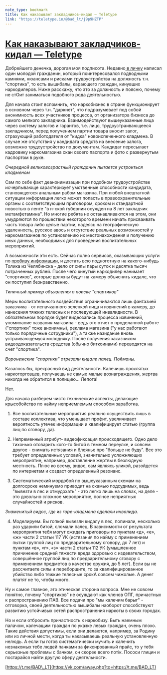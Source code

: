 ```yaml
---
note_type: bookmark
title: Как наказывают закладчиков-кидал — Teletype
link: "https://teletype.in/@bad_lt/j9p9HZTP"
---
```

# [Как наказывают закладчиков-кидал — Teletype](https://teletype.in/@bad_lt/j9p9HZTP)
Добрейшего денечка, дорогая моя подписота. Недавно[ в личку](http://t.me/Vopros_operu_bot) написал один молодой гражданин, который поинтересовался подводными камнями, нюансами и рисками трудоустройства на должность т.н. "спортика", то есть вышибалы, карающего граждан, кинувших наркодилеров. Ниже расскажу, что это за должность и поясню, почему не стОит заниматься подобного рода деятельностью.

Для начала стоит вспомнить, что наркобизнес в стране функционирует в основном через т.н. "даркнет", что подразумевает под собой анонимность всех участников процесса, от организатора бизнеса до самого мелкого закладчика. Взаимодействуют вышеуказанные лица через систему залогов и гарантов, т.е. лицо, трудоустраивающееся закладчиком, перед получением партии товара вносит залог, страхующий работодателя от "кидка" новоиспеченного кладмена. В случае же отсутствия у кандидата средств на внесение залога, возможно трудоустройство по документам. Кандидат пересылает кадровику наркомагазина скан своего паспорта и фото с развернутым паспортом в руке.

*Очередной великовозрастный гражданин пытается устроиться кладменом*

Сам по себе факт деанонимизации при подобном трудоустройстве исчерпывающе характеризует умственные способности кандидата, становящегося анальным рабом магазина. При любой внештатной ситуации информация легко может попасть в правоохранительные органы с соответствующим приговором, сроком и стандартной новостью в ленте "в н-ской губернии осужден на 8 лет закладчик метамфетамина". Но многие ребята не останавливаются на этом, они умудряются по прошествии некоторого времени начать присваивать часть товара либо целые партии, надеясь на географическую удаленность, русское авось и отсутствие реальных возможностей у наркомагазинов по установлению их местонахождения и получению иных данных, необходимых для проведения воспитательных мероприятий.

А возможности эти есть. Сейчас полно сервисов, оказывающих услуги по [пробиву информации](https://t.me/badboard), и достать всю подноготную на какого-нибудь Толика из Челябинска - дело от силы пары суток и десятка тысяч потраченных рублей. После чего кинутый наркодилер нанимает "спортиков", которые должны будут на камеру объяснить кидале, что он поступил безнравственно.

*Типичный пример объявления о поиске "спортиков"*

Меры воспитательного воздействия ограничиваются лишь фантазией заказчика - от испачканного зеленкой лица и извинений в камеру, до нанесения тяжких телесных и последующей инвалидности. В обязательном порядке будет видеозапись процесса извинений, упоминание названия магазина - ведь это отчет о проделанной работе ("спортики" тоже анонимны), реклама магазина ("у нас работают только порядочные сотрудники"), а также назидание вновь устраивающемуся молодняку. После получения заказчиком видеодоказательств средства (обычно биткоинами) переводятся на счет "спортика".

*Воронежские "спортики" отрезали кидале палец. Пойманы.*

Казалось бы, прекрасный вид деятельности. Калечишь проклятых наркоторговцев, получаешь не самые малые вознаграждения, жертва никогда не обратится в полицию... Лепота!

Нет.

Для начала разберем чисто технические аспекты, делающие крысобойство по найму неприемлемым способом заработка.

1. Все воспитательные мероприятия реально осуществить лишь в составе коллектива, что уменьшает профит, увеличивает вероятность утечек информации и квалифицирует статью (группа лиц по сговору, да).

2. Непременный атрибут- видеофиксация происходящего. Одно дело тихонько отоварить кого-то битой в темном переулке, и совсем другое - снимать истязания и блеянье про "больше не буду". Все это требует определенных условий, значительно усложняющих мероприятие, например, доставление жертвы в безлюдную местность. Плюс ко всему, видос, сам являясь уликой, разойдется по интернетам и создаст определенный резонанс.

3. Систематический мордобой по вышеуказанным схемам на долгосроке неминуемо приводит на скамью подсудимых, ведь "вывезти в лес и отмудохать" - это легко лишь на словах, на деле - это довольно сложное мероприятие, полное неприятных случайностей и рисков.

*Знаменитый видос, где из горе-кладмена сделали инвалида.*

4. Моделируем. Вы гопкой вывезли кидалу в лес, попинали, несколько раз ударили битой, сломали палец. В зависимости от результата мероприятия тебя могут ожидать приговоры по пунктам «д», «е», «ж» части 2 статьи 117 УК (истязания по найму с применением пытки группой лиц по предварительному сговору, до 7 лет) и пунктам «в», «г», «з» части 2 статьи 112 УК (умышленное причинение средней тяжести вреда здоровью с издевательством, совершённое группой лиц по предварительному сговору с применением предметов в качестве оружия, до 5 лет). Если вы не рассчитаете силы и переборщите, то за квалифицированное убийство либо тяжкие телесные срокА совсем чижолые. А денег платят не то, чтобы много.

Ну и самое главное, это этическая сторона вопроса. Мне не совсем понятно, почему "спортиков" не осуждают как членов ОПГ, причастных к распространению ПАВ. Все подачи про "мы калечим барыг" - отговорка, своей деятельностью вышибалы наоборот способствуют развитию устойчивых сетей распространения наркоты в своих городах.

Но и если отбросить причастность к наркобизу. Быть наемным палачом, калечащим граждан по указке левых граждан, очень плохо. Такие действия допустимы, если они делаются, например, за Родину или из личной мести, когда ты наказываешь реальную установленную нелюдь. А если ты готов систематически мучить и калечить незнакомых тебе людей пачками за фиксированный прайс, то у тебя серьезные проблемы с бачком, он скорее всего потiк. Пососи глицин и постарайся найти другую сферу деятельности.

[https://t.me/BAD\_LT](https://vk.com/away.php?to=https://t.me/BAD_LT)
